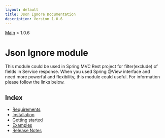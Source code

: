 ```yaml
---
layout: default
title: Json Ignore Documentation
description: Version 1.0.6
---
```


[Main](../index.MD) > 1.0.6

# Json Ignore module
This module could be used in Spring MVC Rest project for filter(exclude) of fields in Service response.
When you used Spring @View interface and need more powerful and flexibility, this module could useful.
For information please follow the links below.

## Index
* [Requirements](./requirements/index.MD)
* [Installation](./install/index.MD)
* [Getting started](./start/index.MD)
* [Examples](./examples/index.MD)
* [Release Notes](./release-notes/index.MD)